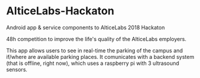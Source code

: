 # AlticeLabs-Hackaton
Android app &amp; service components to AlticeLabs 2018 Hackaton

48h competition to improve the life's quality of the AlticeLabs employers.

This app allows users to see in real-time the parking of the campus and if/where are available parking places.
It comunicates with a backend system (that is offline, right now), which uses a raspberry pi with 3 ultrasound sensors.
